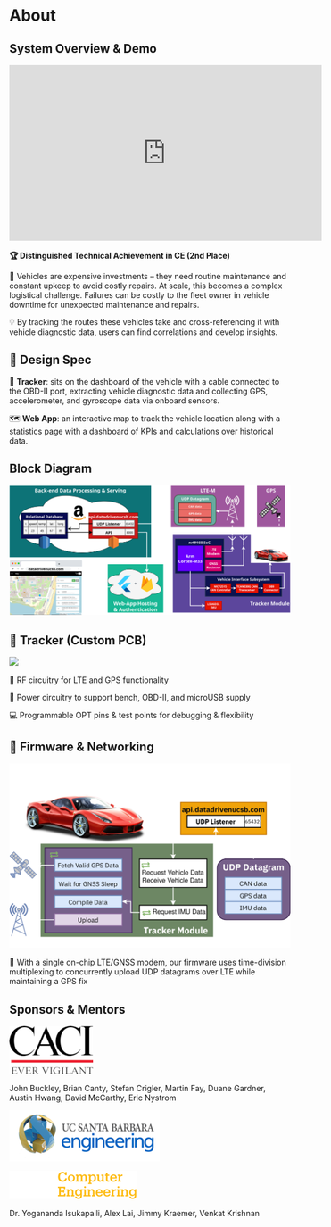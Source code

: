 # About

## System Overview & Demo
<iframe id="video" width="560" height="315" src="https://www.youtube.com/embed/JWgRRGsqYg8/" frameborder="0" allow="autoplay; encrypted-media" allowfullscreen=""></iframe>

**🏆 Distinguished Technical Achievement in CE (2nd Place)**

🚙 Vehicles are expensive investments – they need routine maintenance and constant upkeep to avoid costly repairs. At scale, this becomes a complex logistical challenge. Failures can be costly to the fleet owner in vehicle downtime for unexpected maintenance and repairs.​

💡 By tracking the routes these vehicles take and cross-referencing it with vehicle diagnostic data, users can find correlations and develop insights.

## 📝 Design Spec
📍 **Tracker**: sits on the dashboard of the vehicle with a cable connected to the OBD-II port, extracting vehicle diagnostic data and collecting GPS, accelerometer, and gyroscope data via onboard sensors.

🗺 **Web App**: an interactive map to track the vehicle location along with a statistics page with a dashboard of KPIs and calculations over historical data. 

## Block Diagram
![](/assets/images/blockdiagfinal_.svg)

## 📍 Tracker (Custom PCB)
![](/assets/images/pcb.png)

📡 RF circuitry for LTE and GPS functionality

🔌 Power circuitry to support bench, OBD-II, and microUSB supply

💻 Programmable OPT pins & test points for debugging & flexibility


## 📶 Firmware & Networking
![](/assets/images/firmware_diagram.png)

📡 With a single on-chip LTE/GNSS modem, our firmware uses time-division multiplexing to concurrently upload UDP datagrams over LTE while maintaining a GPS fix

## Sponsors & Mentors

[![](/assets/images/caci.png)](https://www.caci.com/)

John Buckley, Brian Canty, Stefan Crigler, Martin Fay, Duane Gardner, Austin Hwang, David McCarthy, Eric Nystrom

[![](/assets/images/coe.png)](https://web.ece.ucsb.edu/~yoga/capstone/)

[![](/assets/images/ce.png)](https://ce.ucsb.edu)

Dr. Yogananda Isukapalli, Alex Lai, 
Jimmy Kraemer, Venkat Krishnan
